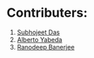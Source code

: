 # Contributers:

1. [Subhojeet Das](https://github.com/SubhojeetDas1107)
2. [Alberto Yabeda](https://github.com/AlbertoYabeda)
2. [Ranodeep Banerjee](https://github.com/ranodeepbanerjee)